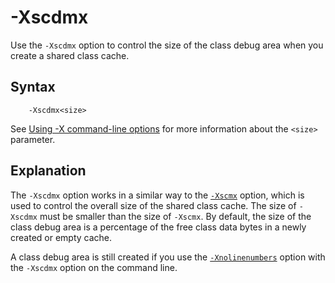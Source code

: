 <!--
* Copyright (c) 2017, 2020 IBM Corp. and others
*
* This program and the accompanying materials are made
* available under the terms of the Eclipse Public License 2.0
* which accompanies this distribution and is available at
* https://www.eclipse.org/legal/epl-2.0/ or the Apache
* License, Version 2.0 which accompanies this distribution and
* is available at https://www.apache.org/licenses/LICENSE-2.0.
*
* This Source Code may also be made available under the
* following Secondary Licenses when the conditions for such
* availability set forth in the Eclipse Public License, v. 2.0
* are satisfied: GNU General Public License, version 2 with
* the GNU Classpath Exception [1] and GNU General Public
* License, version 2 with the OpenJDK Assembly Exception [2].
*
* [1] https://www.gnu.org/software/classpath/license.html
* [2] http://openjdk.java.net/legal/assembly-exception.html
*
* SPDX-License-Identifier: EPL-2.0 OR Apache-2.0 OR GPL-2.0 WITH
* Classpath-exception-2.0 OR LicenseRef-GPL-2.0 WITH Assembly-exception
-->

# -Xscdmx 

Use the `-Xscdmx` option to control the size of the class debug area when you create a shared class cache.

## Syntax

        -Xscdmx<size>

See [Using -X command-line options](x_jvm_commands.md) for more information about the `<size>` parameter.

## Explanation

The `-Xscdmx` option works in a similar way to the [`-Xscmx`](xscmx.md) option, which is used to control the overall size of the shared class cache. The size of `-Xscdmx` must be smaller than the size of `-Xscmx`. By default, the size of the class debug area is a percentage of the free class data bytes in a newly created or empty cache.

A class debug area is still created if you use the [`-Xnolinenumbers`](xlinenumbers.md) option with the `-Xscdmx` option on the command line.



<!-- ==== END OF TOPIC ==== xscdmx.md ==== -->

